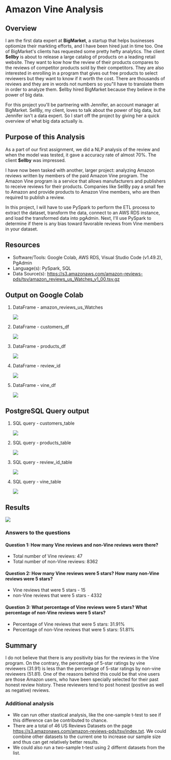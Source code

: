 # Amazon Vine Analysis

## Overview
I am the first data expert at **BigMarket**, a startup that helps businesses optiomize their markting efforts, and I have been hired just in time too. One of BigMarket's clients has requested some pretty hefty analytics. The client **$ellby** is about to release a large catalog of products on a leading retail website. They want to kow how the review of their products compares to the reviews of competitor products sold by their competitors. They are also interested in enrolling in a program that gives out free products to select reviewers but they want to know if it worth the cost. There are thousands of reviews and they are in words not numbers so you"ll have to translate them in order to analyze them. $ellby hired BigMarket because they believe in the power of big data. 

For this project you'll be partnering with Jennifer, an account manager at BigMarket. SellBy, my client, loves to talk about the power of big data, but Jennifer isn't a data expert. So I start off the project by giving her a quick overview of what big data actually is.

## Purpose of this Analysis
As a part of our first assignment, we did a NLP analysis of the review and when the model was tested, it gave a accuracy rate of almost 70%. The client **$ellby** was impressed.

I have now been tasked with another, larger project: analyzing Amazon reviews written by members of the paid Amazon Vine program. The Amazon Vine program is a service that allows manufacturers and publishers to receive reviews for their products. Companies like SellBy pay a small fee to Amazon and provide products to Amazon Vine members, who are then required to publish a review.

In this project, I will have to use PySpark to perform the ETL process to extract the dataset, transform the data, connect to an AWS RDS instance, and load the transformed data into pgAdmin. Next, I'll use PySpark to determine if there is any bias toward favorable reviews from Vine members in your dataset. 

## Resources
* Software/Tools: Google Colab, AWS RDS, Visual Studio Code (v1.49.2), PgAdmin
* Language(s): PySpark, SQL 
* Data Source(s): https://s3.amazonaws.com/amazon-reviews-pds/tsv/amazon_reviews_us_Watches_v1_00.tsv.gz


## Output on Google Colab

1) DataFrame - amazon_reviews_us_Watches

    ![](resources/watches_data.png)

2) DataFrame - customers_df

    ![](resources/customers_df.png)

3) DataFrame - products_df

    ![](resources/products_df.png)

4) DataFrame - review_id

    ![](resources/review_id.png)

5) DataFrame - vine_df

    ![](resources/vine_df.png)

## PostgreSQL Query output

1) SQL query - customers_table

    ![](resources/customers_table_SQL.png)

2) SQL query - products_table

    ![](resources/products_table_SQL.png)

3) SQL query - review_id_table

    ![](resources/review_id_table_SQL.png)

4) SQL query - vine_table

    ![](resources/vine_table_SQL.png)

## Results

![](resources/review_summary.png)

### Answers to the questions

#### Question 1: How many Vine reviews and non-Vine reviews were there?
* Total number of Vine reviews: 47
* Total number of non-Vine reviews: 8362

#### Question 2: How many Vine reviews were 5 stars? How many non-Vine reviews were 5 stars?
* Vine reviews that were 5 stars - 15
* non-Vine reviews that were 5 stars - 4332

#### Question 3: What percentage of Vine reviews were 5 stars? What percentage of non-Vine reviews were 5 stars?
* Percentage of Vine reviews that were 5 stars: 31.91%
* Percentage of non-Vine reviews that were 5 stars: 51.81%

## Summary
I do not believe that there is any positivity bias for the reviews in the Vine program. On the contrary, the percentage of 5-star ratings by vine reviewers (31.91) is less than the percentage of 5-star ratings by non-vine reviewers (51.81). One of the reasons behind this could be that vine users are those Amazon users, who have been specially selected for their past honest review history. These reviewers tend to post honest (postive as well as negative) reviews.

### Additional analysis
* We can run other stastical analysis, like the one-sample t-test to see if this difference can be contributed to chance.
* There are a total of 46 US Reviews Datasets on the page https://s3.amazonaws.com/amazon-reviews-pds/tsv/index.txt. We could combine other datasets to the current one to increase our sample size and thus can get relatively better results.
* We could also run a two-sample t-test using 2 differnt datasets from the list.
